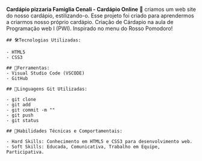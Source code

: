 **Cardápio pizzaria Famiglia Cenali - Cardápio Online** 🍕
criamos um web site do nosso cardápio, estilizando-o. Esse projeto foi criado para aprendermos a criarmos nosso próprio cardápio. 
Criação de Cárdapio na aula de Programação web I (PWI). Inspirado no menu do Rosso Pomodoro! 

```
## 🛠️Tecnologias Utilizadas:

- HTML5
- CSS3
```

```
## 🔧Ferramentas:
- Visual Studio Code (VSCODE)
- GitHub
```

```
## 📁Linguagens Git Utilizadas:

- git clone
- git add
- git commit -m ""
- git push
- git status
```

```
## 🎁Habilidades Técnicas e Comportamentais:

- Hard Skills: Conhecimento em HTML5 e CSS3 para desenvolvimento web.
- Soft Skills: Educada, Comunicativa, Trabalho em Equipe, Participativa.
```
